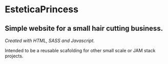 # EsteticaPrincess

## Simple website for a small hair cutting business.

*Created with HTML, SASS and Javascript.*

Intended to be a reusable scafolding for other small scale or JAM stack projects.
